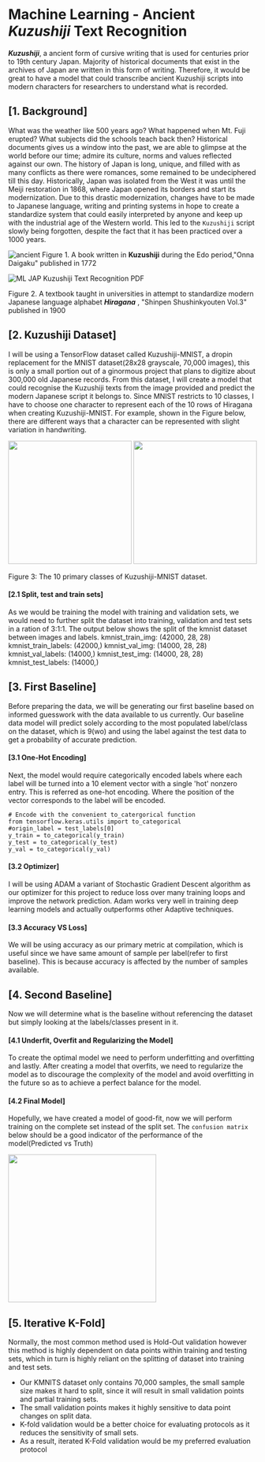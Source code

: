 # Machine Learning - Ancient *Kuzushiji* Text Recognition
***Kuzushiji***, a ancient form of cursive writing that is used for centuries prior to 19th century Japan. Majority of historical documents that exist in the archives of Japan are written in this form of writing. Therefore, it would be great to have a model that could transcribe ancient Kuzushiji scripts into modern characters for researchers to understand what is recorded.


## [1. Background]
What was the weather like 500 years ago? What happened when Mt. Fuji erupted? What subjects did the schools teach back then? Historical documents gives us a window into the past, we are able to glimpse at the world before our time; admire its culture, norms and values reflected against our own. The history of Japan is long, unique, and filled with as many conflicts as there were romances, some remained to be undeciphered till this day. Historically, Japan was isolated from the West it was until the Meiji restoration in 1868, where Japan opened its borders and start its modernization. Due to this drastic modernization, changes have to be made to Japanese language, writing and printing systems in hope to create a standardize system that could easily interpreted by anyone and keep up with the industrial age of the Western world. This led to the `Kuzushiji` script slowly being forgotten, despite the fact that it has been practiced over a 1000 years.

![ancient](https://github.com/RoninSanta/Machine_Learning-Classical_JAP_Literature_Text_Recognition/assets/109457795/86171251-6ded-4340-8b5c-5caae431d682)
Figure 1. A book written in **Kuzushiji** during the Edo period,"Onna Daigaku" published in 1772

![ML JAP Kuzushiji Text Recognition PDF](https://github.com/RoninSanta/Machine_Learning-Classical_JAP_Literature_Text_Recognition/assets/109457795/02556fcb-f6f8-4e88-a2e8-ecc593934c5d)

Figure 2. A textbook taught in universities in attempt to standardize modern Japanese language alphabet ***Hiragana*** , "Shinpen Shushinkyouten Vol.3" published in 1900


## [2. Kuzushiji Dataset]
I will be using a TensorFlow dataset called Kuzushiji-MNIST, a dropin replacement for the MNIST dataset(28x28 grayscale, 70,000 images), this is only a small portion out of a ginormous project that plans to digitize about 300,000 old Japanese records. From this dataset, I will create a model that could recognise the
Kuzushiji texts from the image provided and predict the modern Japanese script it belongs to. Since MNIST restricts to 10 classes, I have to choose one character to represent each of the 10 rows of Hiragana when creating Kuzushiji-MNIST. For example, shown in the Figure below, there are different ways that a character can be represented with slight variation in handwriting.

<img src="https://github.com/RoninSanta/Machine_Learning-Classical_JAP_Literature_Text_Recognition/assets/109457795/bea74f50-91d6-4bfa-90a7-aeb02ece7811" width="250" height="250">
<img src="https://github.com/RoninSanta/Machine_Learning-Classical_JAP_Literature_Text_Recognition/assets/109457795/9021d2a1-5690-46b0-b316-fb01e0033dc8" width="250" height="250">

Figure 3: The 10 primary classes of Kuzushiji-MNIST dataset.

#### [2.1 Split, test and train sets]
As we would be training the model with training and validation sets, we would need to further split the dataset into training, validation and test sets in a ration of 3:1:1. The output below shows the split of the kmnist dataset between images and labels.
kmnist_train_img: (42000, 28, 28)
kmnist_train_labels: (42000,)
kmnist_val_img: (14000, 28, 28)
kmnist_val_labels: (14000,)
kmnist_test_img: (14000, 28, 28)
kmnist_test_labels: (14000,)

## [3. First Baseline]
Before preparing the data, we will be generating our first baseline based on informed guesswork with the data available to us currently. Our baseline data model will predict solely according to the most populated label/class on the dataset, which is 9(wo) and using the label against the test data to get a probability of accurate prediction.

#### [3.1 One-Hot Encoding]
Next, the model would require categorically encoded labels where each label will be turned into a 10 element vector with a single 'hot' nonzero entry. This is referred as one-hot encoding. Where the position of the vector corresponds to the label will be encoded.

```
# Encode with the convenient to_catergorical function
from tensorflow.keras.utils import to_categorical
#origin_label = test_labels[0]
y_train = to_categorical(y_train)
y_test = to_categorical(y_test)
y_val = to_categorical(y_val)
```

#### [3.2 Optimizer]
I will be using ADAM a variant of Stochastic Gradient Descent algorithm as our optimizer for this project to reduce loss over many training loops and improve the network prediction. Adam  works very well in training deep learning models and actually outperforms other Adaptive techniques.

#### [3.3 Accuracy VS Loss]
We will be using accuracy as our primary metric at compilation, which is useful since we have same amount of sample per label(refer to first baseline). This is because accuracy is affected by the number of samples available.


## [4. Second Baseline]
Now we will determine what is the baseline without referencing the dataset but simply looking at the labels/classes present in it.

#### [4.1 Underfit, Overfit and Regularizing the Model]
To create the optimal model we need to perform underfitting and overfitting and lastly. After creating a model that overfits, we need to regularize the model as to discourage the complexity of the model and avoid overfitting in the future so as to achieve a perfect balance for the model.

#### [4.2 Final Model]
Hopefully, we have created a model of good-fit, now we will perform training on the complete set instead of the split set. The `confusion matrix` below should be a good indicator of the performance of the model(Predicted vs Truth)


<img src="https://github.com/RoninSanta/Machine_Learning-Classical_JAP_Literature_Text_Recognition/assets/109457795/07360837-087f-4a34-a14a-61b4992b8d6a" width="300" height="300">

## [5. Iterative K-Fold]
Normally, the most common method used is Hold-Out validation however this method is highly dependent on data points within training and testing sets, which in turn is highly reliant on the splitting of dataset into training and test sets.

- Our KMNITS dataset only contains 70,000 samples, the small sample size makes it hard to split, since it will result in small validation points and partial training sets.
- The small validation points makes it highly sensitive to data point changes on split data.
- K-fold validation would be a better choice for evaluating protocols as it reduces the sensitivity of small sets.
- As a result, iterated K-Fold validation would be my preferred evaluation protocol
